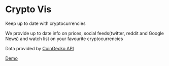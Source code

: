 # Crypto Vis

Keep up to date with cryptocurrencies

We provide up to date info on prices, social feeds(twitter, reddit and Google News) and watch list on your favourite cryptocurrencies

Data provided by [CoinGecko API](https://www.coingecko.com/en/api) 

[Demo](https://cryptovis.herokuapp.com/) 


